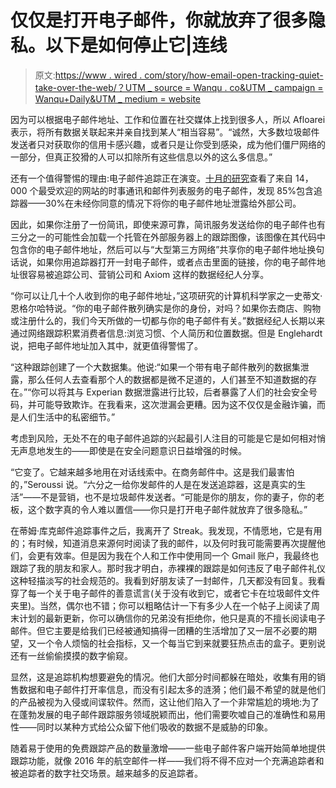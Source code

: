 # 仅仅是打开电子邮件，你就放弃了很多隐私。以下是如何停止它|连线

> 原文:[https://www . wired . com/story/how-email-open-tracking-quiet-take-over-the-web/？UTM _ source = Wanqu . co&UTM _ campaign = Wanqu+Daily&UTM _ medium = website](https://www.wired.com/story/how-email-open-tracking-quietly-took-over-the-web/?utm_source=wanqu.co&utm_campaign=Wanqu+Daily&utm_medium=website)

因为可以根据电子邮件地址、工作和位置在社交媒体上找到很多人，所以 Afloarei 表示，将所有数据关联起来并亲自找到某人“相当容易”。“诚然，大多数垃圾邮件发送者只对获取你的信用卡感兴趣，或者只是让你受到感染，成为他们僵尸网络的一部分，但真正狡猾的人可以扣除所有这些信息以外的这么多信息。”

还有一个值得警惕的理由:电子邮件追踪正在演变。[十月的研究](https://senglehardt.com/papers/pets18_email_tracking.pdf)查看了来自 14，000 个最受欢迎的网站的时事通讯和邮件列表服务的电子邮件，发现 85%包含追踪器——30%在未经你同意的情况下将你的电子邮件地址泄露给外部公司。

因此，如果你注册了一份简讯，即使来源可靠，简讯服务发送给你的电子邮件也有三分之一的可能性会加载一个托管在外部服务器上的跟踪图像，该图像在其代码中包含你的电子邮件地址，然后可以与“大型第三方网络”共享你的电子邮件地址换句话说，如果你用追踪器打开一封电子邮件，或者点击里面的链接，你的电子邮件地址很容易被追踪公司、营销公司和 Axiom 这样的数据经纪人分享。

“你可以让几十个人收到你的电子邮件地址，”这项研究的计算机科学家之一史蒂文·恩格尔哈特说。“你的电子邮件散列确实是你的身份，对吗？如果你去商店、购物或注册什么的，我们今天所做的一切都与你的电子邮件有关。”数据经纪人长期以来通过网络跟踪积累消费者信息:浏览习惯、个人简历和位置数据。但是 Englehardt 说，把电子邮件地址加入其中，就更值得警惕了。

“这种跟踪创建了一个大数据集。他说:“如果一个带有电子邮件散列的数据集泄露，那么任何人去查看那个人的数据都是微不足道的，人们甚至不知道数据的存在。”“你可以将其与 Experian 数据泄露进行比较，后者暴露了人们的社会安全号码，并可能导致欺诈。在我看来，这次泄漏会更糟。因为这不仅仅是金融诈骗，而是人们生活中的私密细节。”

考虑到风险，无处不在的电子邮件追踪的兴起最引人注目的可能是它是如何相对悄无声息地发生的——即使是在安全问题意识日益增强的时候。

“它变了。它越来越多地用在对话线索中。在商务邮件中。这是我们最害怕的，”Seroussi 说。“六分之一给你发邮件的人是在发送追踪器，这是真实的生活”——不是营销，也不是垃圾邮件发送者。“可能是你的朋友，你的妻子，你的老板，这个数字真的令人难以置信——你只是打开电子邮件就放弃了很多隐私。”

在蒂姆·库克邮件追踪事件之后，我离开了 Streak。我发现，不情愿地，它是有用的；有时候，知道消息来源何时阅读了我的邮件，以及何时我可能需要再次提醒他们，会更有效率。但是因为我在个人和工作中使用同一个 Gmail 账户，我最终也跟踪了我的朋友和家人。那时我才明白，赤裸裸的跟踪是如何违反了电子邮件礼仪这种轻描淡写的社会规范的。我看到好朋友读了一封邮件，几天都没有回复。我看穿了每一个关于电子邮件的善意谎言(关于没有收到它，或者它卡在垃圾邮件文件夹里)。当然，偶尔也不错；你可以粗略估计一下有多少人在一个帖子上阅读了周末计划的最新更新，你可以确信你的兄弟没有拒绝你，他只是真的不擅长阅读电子邮件。但它主要是给我们已经被通知搞得一团糟的生活增加了又一层不必要的期望，又一个令人烦恼的社会指标，又一个每当它到来就要狂热点击的盒子。更别说还有一丝偷偷摸摸的数字偷窥。

显然，这是追踪机构想要避免的情况。他们大部分时间都躲在暗处，收集有用的销售数据和电子邮件打开率信息，而没有引起太多的涟漪；他们最不希望的就是他们的产品被视为入侵或间谍软件。然而，这让他们陷入了一个非常尴尬的境地:为了在蓬勃发展的电子邮件跟踪服务领域脱颖而出，他们需要吹嘘自己的准确性和易用性——同时以某种方式给公众留下他们吸收的数据不是威胁的印象。

随着易于使用的免费跟踪产品的数量激增——一些电子邮件客户端开始简单地提供跟踪功能，就像 2016 年的航空邮件一样——我们将不得不应对一个充满追踪者和被追踪者的数字社交场景。越来越多的反追踪者。